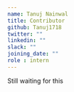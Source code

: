 ```yaml
---
name: Tanuj Nainwal
title: Contributor
github: Tanuj1718
twitter: ""
linkedin: ""
slack: ""
joining_date: ""
role : intern
---
```


Still waiting for this
